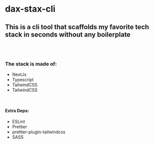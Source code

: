 # dax-stax-cli

## This is a cli tool that scaffolds my favorite tech stack in seconds without any boilerplate

</br>
</br>

### The stack is made of:

-    NextJs
-    Typescript
-    TailwindCSS
-    TailwindCSS

</br>

#### Extra Deps:

-    ESLint
-    Prettier
-    prettier-plugin-tailwindcss
-    SASS
